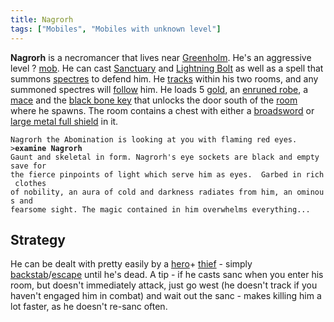 ```yaml
---
title: Nagrorh
tags: ["Mobiles", "Mobiles with unknown level"]
---
```

**Nagrorh** is a necromancer that lives near
[Greenholm](Greenholm "wikilink"). He's an aggressive level ?
[mob](mob "wikilink"). He can cast [Sanctuary](Sanctuary "wikilink") and
[Lightning Bolt](Lightning_Bolt "wikilink") as well as a spell that
summons [spectres](spectre "wikilink") to defend him. He
[tracks](track "wikilink") within his two rooms, and any summoned
spectres will [follow](follow "wikilink") him. He loads 5
[gold](gold "wikilink"), an [enruned robe](enruned_robe "wikilink"), a
[mace](mace "wikilink") and the [black bone
key](black_bone_key "wikilink") that unlocks the door south of the
[room](room "wikilink") where he spawns. The room contains a chest with
either a [broadsword](broadsword "wikilink") or [large metal full
shield](large_metal_full_shield "wikilink") in it.

`Nagrorh the Abomination is looking at you with flaming red eyes.`
`>`**`examine Nagrorh`**
`Gaunt and skeletal in form. Nagrorh's eye sockets are black and empty save for`
`the fierce pinpoints of light which serve him as eyes.  Garbed in rich clothes`
`of nobility, an aura of cold and darkness radiates from him, an ominous and`
`fearsome sight. The magic contained in him overwhelms everything...`

## Strategy

He can be dealt with pretty easily by a [hero](hero "wikilink")+
[thief](thief "wikilink") - simply
[backstab](backstab "wikilink")/[escape](escape "wikilink") until he's
dead. A tip - if he casts sanc when you enter his room, but doesn't
immediately attack, just go west (he doesn't track if you haven't
engaged him in combat) and wait out the sanc - makes killing him a lot
faster, as he doesn't re-sanc often.
 